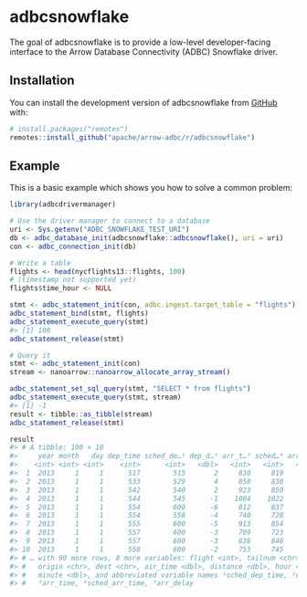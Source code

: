
<!---
  Licensed to the Apache Software Foundation (ASF) under one
  or more contributor license agreements.  See the NOTICE file
  distributed with this work for additional information
  regarding copyright ownership.  The ASF licenses this file
  to you under the Apache License, Version 2.0 (the
  "License"); you may not use this file except in compliance
  with the License.  You may obtain a copy of the License at
    http://www.apache.org/licenses/LICENSE-2.0
  Unless required by applicable law or agreed to in writing,
  software distributed under the License is distributed on an
  "AS IS" BASIS, WITHOUT WARRANTIES OR CONDITIONS OF ANY
  KIND, either express or implied.  See the License for the
  specific language governing permissions and limitations
  under the License.
-->
<!-- README.md is generated from README.Rmd. Please edit that file -->

# adbcsnowflake

<!-- badges: start -->
<!-- badges: end -->

The goal of adbcsnowflake is to provide a low-level developer-facing
interface to the Arrow Database Connectivity (ADBC) Snowflake driver.

## Installation

You can install the development version of adbcsnowflake from
[GitHub](https://github.com/) with:

``` r
# install.packages("remotes")
remotes::install_github("apache/arrow-adbc/r/adbcsnowflake")
```

## Example

This is a basic example which shows you how to solve a common problem:

``` r
library(adbcdrivermanager)

# Use the driver manager to connect to a database
uri <- Sys.getenv("ADBC_SNOWFLAKE_TEST_URI")
db <- adbc_database_init(adbcsnowflake::adbcsnowflake(), uri = uri)
con <- adbc_connection_init(db)

# Write a table
flights <- head(nycflights13::flights, 100)
# (timestamp not supported yet)
flights$time_hour <- NULL

stmt <- adbc_statement_init(con, adbc.ingest.target_table = "flights")
adbc_statement_bind(stmt, flights)
adbc_statement_execute_query(stmt)
#> [1] 100
adbc_statement_release(stmt)

# Query it
stmt <- adbc_statement_init(con)
stream <- nanoarrow::nanoarrow_allocate_array_stream()

adbc_statement_set_sql_query(stmt, "SELECT * from flights")
adbc_statement_execute_query(stmt, stream)
#> [1] -1
result <- tibble::as_tibble(stream)
adbc_statement_release(stmt)

result
#> # A tibble: 100 × 18
#>     year month   day dep_time sched_de…¹ dep_d…² arr_t…³ sched…⁴ arr_d…⁵ carrier
#>    <int> <int> <int>    <int>      <int>   <dbl>   <int>   <int>   <dbl> <chr>
#>  1  2013     1     1      517        515       2     830     819      11 UA
#>  2  2013     1     1      533        529       4     850     830      20 UA
#>  3  2013     1     1      542        540       2     923     850      33 AA
#>  4  2013     1     1      544        545      -1    1004    1022     -18 B6
#>  5  2013     1     1      554        600      -6     812     837     -25 DL
#>  6  2013     1     1      554        558      -4     740     728      12 UA
#>  7  2013     1     1      555        600      -5     913     854      19 B6
#>  8  2013     1     1      557        600      -3     709     723     -14 EV
#>  9  2013     1     1      557        600      -3     838     846      -8 B6
#> 10  2013     1     1      558        600      -2     753     745       8 AA
#> # … with 90 more rows, 8 more variables: flight <int>, tailnum <chr>,
#> #   origin <chr>, dest <chr>, air_time <dbl>, distance <dbl>, hour <dbl>,
#> #   minute <dbl>, and abbreviated variable names ¹​sched_dep_time, ²​dep_delay,
#> #   ³​arr_time, ⁴​sched_arr_time, ⁵​arr_delay
```
